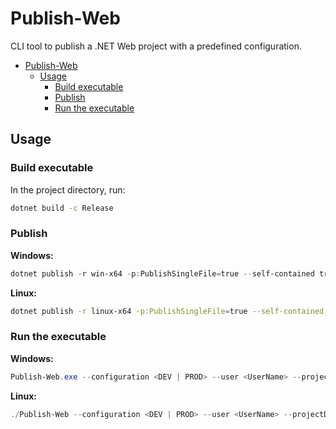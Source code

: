 # Publish-Web

CLI tool to publish a .NET Web project with a predefined configuration.

<!--toc:start-->
- [Publish-Web](#publish-web)
  - [Usage](#usage)
    - [Build executable](#build-executable)
    - [Publish](#publish)
    - [Run the executable](#run-the-executable)
<!--toc:end-->

## Usage

### Build executable

In the project directory, run:

```bash
dotnet build -c Release
```

### Publish

**Windows:**

```powershell
dotnet publish -r win-x64 -p:PublishSingleFile=true --self-contained true
```

**Linux:**

```bash
dotnet publish -r linux-x64 -p:PublishSingleFile=true --self-contained true
```

### Run the executable

**Windows:**

```powershell
Publish-Web.exe --configuration <DEV | PROD> --user <UserName> --projectDir <PathToTheFruVaWebProject>
```

**Linux:**

```powershell
./Publish-Web --configuration <DEV | PROD> --user <UserName> --projectDir <PathToTheFruVaWebProject>
```
